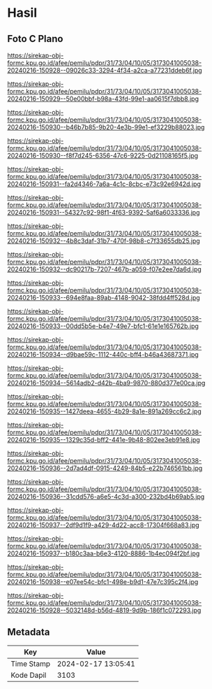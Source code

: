 # Hasil

## Foto C Plano

https://sirekap-obj-formc.kpu.go.id/afee/pemilu/pdpr/31/73/04/10/05/3173041005038-20240216-150928--09026c33-3294-4f34-a2ca-a77231ddeb6f.jpg

https://sirekap-obj-formc.kpu.go.id/afee/pemilu/pdpr/31/73/04/10/05/3173041005038-20240216-150929--50e00bbf-b98a-43fd-99e1-aa0615f7dbb8.jpg

https://sirekap-obj-formc.kpu.go.id/afee/pemilu/pdpr/31/73/04/10/05/3173041005038-20240216-150930--b46b7b85-9b20-4e3b-99e1-ef3229b88023.jpg

https://sirekap-obj-formc.kpu.go.id/afee/pemilu/pdpr/31/73/04/10/05/3173041005038-20240216-150930--f8f7d245-6356-47c6-9225-0d21108165f5.jpg

https://sirekap-obj-formc.kpu.go.id/afee/pemilu/pdpr/31/73/04/10/05/3173041005038-20240216-150931--fa2d4346-7a6a-4c1c-8cbc-e73c92e6942d.jpg

https://sirekap-obj-formc.kpu.go.id/afee/pemilu/pdpr/31/73/04/10/05/3173041005038-20240216-150931--54327c92-98f1-4f63-9392-5af6a6033336.jpg

https://sirekap-obj-formc.kpu.go.id/afee/pemilu/pdpr/31/73/04/10/05/3173041005038-20240216-150932--4b8c3daf-31b7-470f-98b8-c7f33655db25.jpg

https://sirekap-obj-formc.kpu.go.id/afee/pemilu/pdpr/31/73/04/10/05/3173041005038-20240216-150932--dc90217b-7207-467b-a059-f07e2ee7da6d.jpg

https://sirekap-obj-formc.kpu.go.id/afee/pemilu/pdpr/31/73/04/10/05/3173041005038-20240216-150933--694e8faa-89ab-4148-9042-38fdd4ff528d.jpg

https://sirekap-obj-formc.kpu.go.id/afee/pemilu/pdpr/31/73/04/10/05/3173041005038-20240216-150933--00dd5b5e-b4e7-49e7-bfc1-61e1e165762b.jpg

https://sirekap-obj-formc.kpu.go.id/afee/pemilu/pdpr/31/73/04/10/05/3173041005038-20240216-150934--d9bae59c-1112-440c-bff4-b46a43687371.jpg

https://sirekap-obj-formc.kpu.go.id/afee/pemilu/pdpr/31/73/04/10/05/3173041005038-20240216-150934--5614adb2-d42b-4ba9-9870-880d377e00ca.jpg

https://sirekap-obj-formc.kpu.go.id/afee/pemilu/pdpr/31/73/04/10/05/3173041005038-20240216-150935--1427deea-4655-4b29-8a1e-891a269cc6c2.jpg

https://sirekap-obj-formc.kpu.go.id/afee/pemilu/pdpr/31/73/04/10/05/3173041005038-20240216-150935--1329c35d-bff2-441e-9b48-802ee3eb91e8.jpg

https://sirekap-obj-formc.kpu.go.id/afee/pemilu/pdpr/31/73/04/10/05/3173041005038-20240216-150936--2d7ad4df-0915-4249-84b5-e22b746561bb.jpg

https://sirekap-obj-formc.kpu.go.id/afee/pemilu/pdpr/31/73/04/10/05/3173041005038-20240216-150936--31cdd576-a6e5-4c3d-a300-232bd4b69ab5.jpg

https://sirekap-obj-formc.kpu.go.id/afee/pemilu/pdpr/31/73/04/10/05/3173041005038-20240216-150937--2df9d1f9-a429-4d22-acc8-17304f668a83.jpg

https://sirekap-obj-formc.kpu.go.id/afee/pemilu/pdpr/31/73/04/10/05/3173041005038-20240216-150937--b180c3aa-b6e3-4120-8886-1b4ec094f2bf.jpg

https://sirekap-obj-formc.kpu.go.id/afee/pemilu/pdpr/31/73/04/10/05/3173041005038-20240216-150938--e07ee54c-bfc1-498e-b9d1-47e7c395c2f4.jpg

https://sirekap-obj-formc.kpu.go.id/afee/pemilu/pdpr/31/73/04/10/05/3173041005038-20240216-150928--5032148d-b56d-4819-9d9b-186f1c072293.jpg


## Metadata

| Key        | Value               |
| ---------- | ------------------- |
| Time Stamp | 2024-02-17 13:05:41 |
| Kode Dapil | 3103                |



